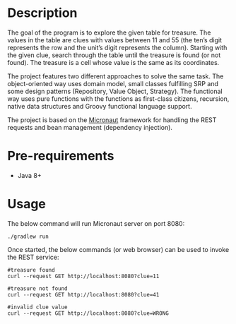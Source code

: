 # Description
The goal of the program is to explore the given table for treasure. The values in the table are clues with values between 11 and 55 (the ten’s digit represents the row and the unit’s digit represents the column). Starting with the given clue, search through the table until the treasure is found (or not found). The treasure is a cell whose value is the same as its coordinates.

The project features two different approaches to solve the same task.
The object-oriented way uses domain model, small classes fulfilling SRP and some design patterns (Repository, Value Object, Strategy).
The functional way uses pure functions with the functions as first-class citizens, recursion, native data structures and Groovy functional language support.

The project is based on the [Micronaut](https://micronaut.io) framework for handling the REST requests and bean management (dependency injection).
# Pre-requirements
* Java 8+

# Usage
The below command will run Micronaut server on port 8080:
```
./gradlew run
```
Once started, the below commands (or web browser) can be used to invoke the REST service:
```
#treasure found
curl --request GET http://localhost:8080?clue=11

#treasure not found
curl --request GET http://localhost:8080?clue=41

#invalid clue value
curl --request GET http://localhost:8080?clue=WRONG
```